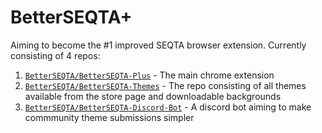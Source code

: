 # BetterSEQTA+

Aiming to become the #1 improved SEQTA browser extension. Currently consisting of 4 repos:

1. [`BetterSEQTA/BetterSEQTA-Plus`](https://github.com/BetterSEQTA/BetterSEQTA-Plus) - The main chrome extension
2. [`BetterSEQTA/BetterSEQTA-Themes`](https://github.com/BetterSEQTA/BetterSEQTA-Themes) - The repo consisting of all themes available from the store page and downloadable backgrounds
3. [`BetterSEQTA/BetterSEQTA-Discord-Bot`](https://github.com/BetterSEQTA/BetterSEQTA-Discord-Bot) - A discord bot aiming to make commmunity theme submissions simpler
